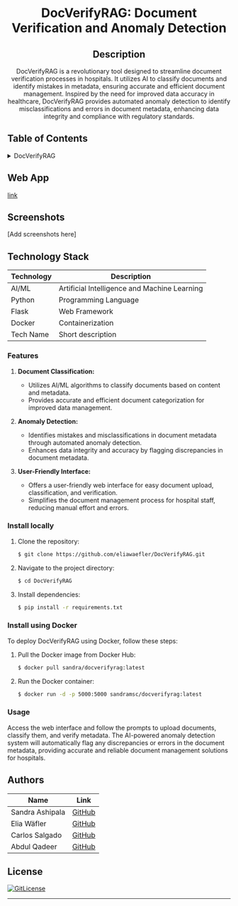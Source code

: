 <!-- PROJECT TITLE -->
  <h1 align="center">DocVerifyRAG: Document Verification and Anomaly Detection</h1>
 <div id="header" align="center">
</div>
<h2 align="center">
 Description
</h2>
<p align="center"> DocVerifyRAG is a revolutionary tool designed to streamline document verification processes in hospitals. It utilizes AI to classify documents and identify mistakes in metadata, ensuring accurate and efficient document management. Inspired by the need for improved data accuracy in healthcare, DocVerifyRAG provides automated anomaly detection to identify misclassifications and errors in document metadata, enhancing data integrity and compliance with regulatory standards. </p>

## Table of Contents

<details>
<summary>DocVerifyRAG</summary>
  
- [Application Description](#application-description)
- [Table of Contents](#table-of-contents)
- [Local installation](#install-locally)
- [Install using Docker](#install-using-docker)
- [Usage](#usage)
- [Contributing](#contributing)
- [Authors](#authors)
- [License](#license)

</details>

## Web App

[link](https://link.com)

## Screenshots

[Add screenshots here]

## Technology Stack

| Technology | Description                 |
| ---------- | --------------------------- |
| AI/ML      | Artificial Intelligence and Machine Learning |
| Python     | Programming Language        |
| Flask      | Web Framework               |
| Docker     | Containerization            |
| Tech Name    | Short description                    |

### Features

1. **Document Classification:**
    - Utilizes AI/ML algorithms to classify documents based on content and metadata.
    - Provides accurate and efficient document categorization for improved data management.

2. **Anomaly Detection:**
    - Identifies mistakes and misclassifications in document metadata through automated anomaly detection.
    - Enhances data integrity and accuracy by flagging discrepancies in document metadata.

3. **User-Friendly Interface:**
    - Offers a user-friendly web interface for easy document upload, classification, and verification.
    - Simplifies the document management process for hospital staff, reducing manual effort and errors.

### Install locally

1. Clone the repository:
    ```bash
    $ git clone https://github.com/eliawaefler/DocVerifyRAG.git
    ```

2. Navigate to the project directory:
    ```bash
    $ cd DocVerifyRAG
    ```

3. Install dependencies:
    ```bash
    $ pip install -r requirements.txt
    ```

### Install using Docker

To deploy DocVerifyRAG using Docker, follow these steps:

1. Pull the Docker image from Docker Hub:

    ```bash
    $ docker pull sandra/docverifyrag:latest
    ```

2. Run the Docker container:

    ```bash
    $ docker run -d -p 5000:5000 sandramsc/docverifyrag:latest
    ```

### Usage

Access the web interface and follow the prompts to upload documents, classify them, and verify metadata. The AI-powered anomaly detection system will automatically flag any discrepancies or errors in the document metadata, providing accurate and reliable document management solutions for hospitals.

## Authors

| Name           | Link                                      |
| -------------- | ----------------------------------------- |
| Sandra Ashipala | [GitHub](https://github.com/sandramsc) |
| Elia Wäfler | [GitHub](https://github.com/eliawaefler) |
| Carlos Salgado | [GitHub](https://github.com/salgadev) |
| Abdul Qadeer | [GitHub](https://github.com/AbdulQadeer-55) |

## License

[![GitLicense](https://img.shields.io/badge/License-MIT-lime.svg)](https://github.com/eliawaefler/DocVerifyRAG/blob/main/LICENSE)
____

